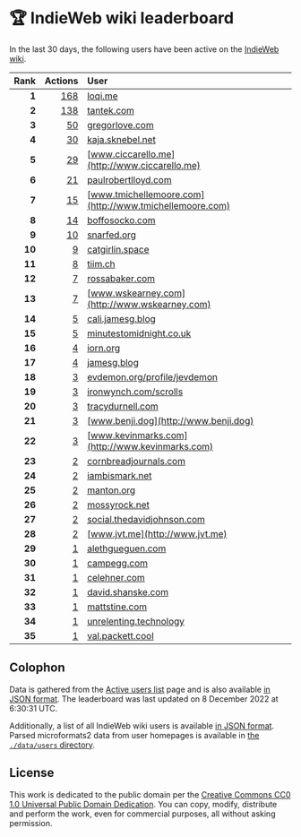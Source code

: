 # 🏆 IndieWeb wiki leaderboard

In the last 30 days, the following users have been active on the [IndieWeb wiki](https://indieweb.org).

| Rank | Actions | User |
|-----:|--------:|:-----|
| **1** | [168](https://indieweb.org/Special:Contributions/Loqi.me) | [loqi.me](http://loqi.me) |
| **2** | [138](https://indieweb.org/Special:Contributions/Tantek.com) | [tantek.com](http://tantek.com) |
| **3** | [50](https://indieweb.org/Special:Contributions/Gregorlove.com) | [gregorlove.com](http://gregorlove.com) |
| **4** | [30](https://indieweb.org/Special:Contributions/Kaja.sknebel.net) | [kaja.sknebel.net](http://kaja.sknebel.net) |
| **5** | [29](https://indieweb.org/Special:Contributions/Www.ciccarello.me) | [www.ciccarello.me](http://www.ciccarello.me) |
| **6** | [21](https://indieweb.org/Special:Contributions/Paulrobertlloyd.com) | [paulrobertlloyd.com](http://paulrobertlloyd.com) |
| **7** | [15](https://indieweb.org/Special:Contributions/Www.tmichellemoore.com) | [www.tmichellemoore.com](http://www.tmichellemoore.com) |
| **8** | [14](https://indieweb.org/Special:Contributions/Boffosocko.com) | [boffosocko.com](http://boffosocko.com) |
| **9** | [10](https://indieweb.org/Special:Contributions/Snarfed.org) | [snarfed.org](http://snarfed.org) |
| **10** | [9](https://indieweb.org/Special:Contributions/Catgirlin.space) | [catgirlin.space](http://catgirlin.space) |
| **11** | [8](https://indieweb.org/Special:Contributions/Tiim.ch) | [tiim.ch](http://tiim.ch) |
| **12** | [7](https://indieweb.org/Special:Contributions/Rossabaker.com) | [rossabaker.com](http://rossabaker.com) |
| **13** | [7](https://indieweb.org/Special:Contributions/Www.wskearney.com) | [www.wskearney.com](http://www.wskearney.com) |
| **14** | [5](https://indieweb.org/Special:Contributions/Cali.jamesg.blog) | [cali.jamesg.blog](http://cali.jamesg.blog) |
| **15** | [5](https://indieweb.org/Special:Contributions/Minutestomidnight.co.uk) | [minutestomidnight.co.uk](http://minutestomidnight.co.uk) |
| **16** | [4](https://indieweb.org/Special:Contributions/Iorn.org) | [iorn.org](http://iorn.org) |
| **17** | [4](https://indieweb.org/Special:Contributions/Jamesg.blog) | [jamesg.blog](http://jamesg.blog) |
| **18** | [3](https://indieweb.org/Special:Contributions/Evdemon.org_profile_jevdemon) | [evdemon.org/profile/jevdemon](http://evdemon.org/profile/jevdemon) |
| **19** | [3](https://indieweb.org/Special:Contributions/Ironwynch.com_scrolls) | [ironwynch.com/scrolls](http://ironwynch.com/scrolls) |
| **20** | [3](https://indieweb.org/Special:Contributions/Tracydurnell.com) | [tracydurnell.com](http://tracydurnell.com) |
| **21** | [3](https://indieweb.org/Special:Contributions/Www.benji.dog) | [www.benji.dog](http://www.benji.dog) |
| **22** | [3](https://indieweb.org/Special:Contributions/Www.kevinmarks.com) | [www.kevinmarks.com](http://www.kevinmarks.com) |
| **23** | [2](https://indieweb.org/Special:Contributions/Cornbreadjournals.com) | [cornbreadjournals.com](http://cornbreadjournals.com) |
| **24** | [2](https://indieweb.org/Special:Contributions/Iambismark.net) | [iambismark.net](http://iambismark.net) |
| **25** | [2](https://indieweb.org/Special:Contributions/Manton.org) | [manton.org](http://manton.org) |
| **26** | [2](https://indieweb.org/Special:Contributions/Mossyrock.net) | [mossyrock.net](http://mossyrock.net) |
| **27** | [2](https://indieweb.org/Special:Contributions/Social.thedavidjohnson.com) | [social.thedavidjohnson.com](http://social.thedavidjohnson.com) |
| **28** | [2](https://indieweb.org/Special:Contributions/Www.jvt.me) | [www.jvt.me](http://www.jvt.me) |
| **29** | [1](https://indieweb.org/Special:Contributions/Alethgueguen.com) | [alethgueguen.com](http://alethgueguen.com) |
| **30** | [1](https://indieweb.org/Special:Contributions/Campegg.com) | [campegg.com](http://campegg.com) |
| **31** | [1](https://indieweb.org/Special:Contributions/Celehner.com) | [celehner.com](http://celehner.com) |
| **32** | [1](https://indieweb.org/Special:Contributions/David.shanske.com) | [david.shanske.com](http://david.shanske.com) |
| **33** | [1](https://indieweb.org/Special:Contributions/Mattstine.com) | [mattstine.com](http://mattstine.com) |
| **34** | [1](https://indieweb.org/Special:Contributions/Unrelenting.technology) | [unrelenting.technology](http://unrelenting.technology) |
| **35** | [1](https://indieweb.org/Special:Contributions/Val.packett.cool) | [val.packett.cool](http://val.packett.cool) |


## Colophon

Data is gathered from the [Active users list](https://indieweb.org/Special:ActiveUsers) page and is also available [in JSON format](https://github.com/jgarber623/indieweb-wiki-leaderboard/blob/main/data/leaderboard.json). The leaderboard was last updated on 8 December 2022 at 6:30:31 UTC.

Additionally, a list of all IndieWeb wiki users is available [in JSON format](https://github.com/jgarber623/indieweb-wiki-leaderboard/blob/main/data/users.json). Parsed microformats2 data from user homepages is available in [the `./data/users` directory](https://github.com/jgarber623/indieweb-wiki-leaderboard/blob/main/data/users).

## License

This work is dedicated to the public domain per the [Creative Commons CC0 1.0 Universal Public Domain Dedication](https://creativecommons.org/publicdomain/zero/1.0/). You can copy, modify, distribute and perform the work, even for commercial purposes, all without asking permission.
